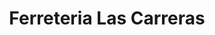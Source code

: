 ---
title: "Ferreteria Las Carreras"
url: /santiago-de-los-caballeros/ferreteria-las-carreras/
shop: hardware
---